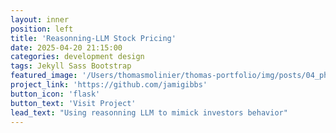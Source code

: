 ```yaml
---
layout: inner
position: left
title: 'Reasonning-LLM Stock Pricing'
date: 2025-04-20 21:15:00
categories: development design
tags: Jekyll Sass Bootstrap
featured_image: '/Users/thomasmolinier/thomas-portfolio/img/posts/04_phantom-jekyll-1130x864-2x.png'
project_link: 'https://github.com/jamigibbs'
button_icon: 'flask'
button_text: 'Visit Project'
lead_text: "Using reasonning LLM to mimick investors behavior"
---
```

